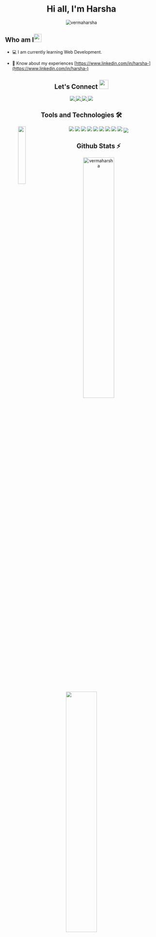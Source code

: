 <h1 align="center">Hi all, I'm Harsha</h1>

<div align="center">
      <img src="https://komarev.com/ghpvc/?username=vermaharsha&label=Profile%20views&color=0e75b6&style=flat" target="blank" alt="vermaharsha"/>
</div>


<h2 align="left">Who am I<img src="https://media.giphy.com/media/pDh3IDoUswmZrqdRip/giphy.gif" target="blank" height="27px" width="25px"></h2>

- 💻 I am currently learning Web Development.
<!-- portfoilio link -->
<!--- 👨‍💻 All of my projects are available at [vermaharsha.github.io](https://vermaharsha.github.io/)--> 
<!-- - 💬 Ask me about **specify any language**-->
- 📄 Know about my experiences [https://www.linkedin.com/in/harsha-](https://www.linkedin.com/in/harsha-)


<h2 align="center"> Let's Connect <img src="https://media.giphy.com/media/jOz35yxbuhvVQDKrce/giphy.gif" target="blank" height="30px" width="30px"></h2>

<div align="center">
      <a href="https://www.linkedin.com/in/harsha-/" target="blank">
        <img src="https://img.shields.io/badge/LinkedIn-0077B5?style=for-the-badge&logo=linkedin&logoColor=white" target="blank">
      </a>
      <a href="https://github.com/vermaharsha">
        <img src="https://img.shields.io/badge/GitHub-100000?style=for-the-badge&logo=github&logoColor=white" target="blank">
      </a>
      <a href="mailto:vermaharsha939@gmail.com">
        <img src="https://img.shields.io/badge/Gmail-D14836?style=for-the-badge&logo=gmail&logoColor=white" target="blank">
      </a>
      <a href="https://www.instagram.com/harshaverma___/" target="blank">
        <img src="https://img.shields.io/badge/Instagram-E4405F?style=for-the-badge&logo=instagram&logoColor=white" target="blank">
      </a>
</div>

<h2 align="center">Tools and Technologies 🛠</h2>
<div align="center">
  <img src="https://img.shields.io/badge/Html-092E20?style=for-the-badge&logo=html&logoColor=white" target="blank"/>
  <img src="https://img.shields.io/badge/Css-20232A?style=for-the-badge&logo=css&logoColor=61DAFB" target="blank"/>
  <img src="https://img.shields.io/badge/Javascript-007ACC?style=for-the-badge&logo=javascript&logoColor=white" target="blank"/>
  <img src="https://img.shields.io/badge/Python-3776AB?style=for-the-badge&logo=python&logoColor=white" target="blank"/>
  <img src="https://img.shields.io/badge/Mysql-007ACC?style=for-the-badge&logo=mysql&logoColor=white" target="blank"/>
  <img src="https://img.shields.io/badge/C++-007ACC?style=for-the-badge&logo=c++&logoColor=white" target="blank"/>
  <img src="https://img.shields.io/badge/C-007ACC?style=for-the-badge&logo=c&logoColor=white" target="blank"/>
  <img src="https://img.shields.io/badge/Java-FF9900?style=for-the-badge&logo=java&logoColor=white" target="blank"/>
  <img src="https://img.shields.io/badge/GitHub-3C3C3D?style=for-the-badge&logo=GitHub&logoColor=white" target="blank"/>
  <img align="center" src="https://github-readme-stats.vercel.app/api/top-langs/?username=vermaharsha&theme=dark&layout=compact&langs_count=20&hide_title=true"/>

      

 <img src="https://camo.githubusercontent.com/374987f773148e46b1851b9e3bc4bf71b182562dd002620ef3e4263cb3997130/68747470733a2f2f6d69726f2e6d656469756d2e636f6d2f6d61782f3837352f312a7164415731546a434e353768316c6275757a766368672e676966" target="blank" align="left" width="22%"  /> 
      
      
  <br>
      
</div>

<!-- Github Stats Section -->
<h2 align="center">Github Stats ⚡</h2>
<p align=center>
  <div align=center>
      <img align="center" width="45%" src="https://github-readme-streak-stats.herokuapp.com/?user=vermaharsha&theme=react&border=61dafb&hide_border=true" target="blank" alt="vermaharsha" />
      <img align="center" width="45%" src="https://github-readme-stats.vercel.app/api?username=vermaharsha&show_icons=true&theme=react&border_color=61dafb&hide_border=true" target="blank"/>
  </div>
</p>

<div align='center'>
<img src='https://quotes-github-readme.vercel.app/api?type=horizontal&theme=gruvbox' width=75%/></div>

